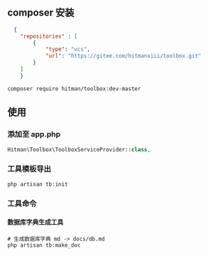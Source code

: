 ## composer 安装
```json
  {
    "repositories" : [
        {
            "type": "vcs",
            "url": "https://gitee.com/hitmanxiii/toolbox.git"
        }
    ]
    }
```

```shell
composer require hitman/toolbox:dev-master
```

## 使用
### 添加至 app.php
```php
Hitman\Toolbox\ToolboxServiceProvider::class,
```
### 工具模板导出
```php
php artisan tb:init
```

### 工具命令
#### 数据库字典生成工具
```shell
# 生成数据库字典 md -> docs/db.md
php artisan tb:make_doc
```
